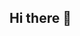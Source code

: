 ## Hi there 👋

<!--
**bduvall23/bduvall23** is a ✨ _special_ ✨ repository because its `README.md` (this file) appears on your GitHub profile.



Name: Bodie Duvall
Major: Biology 
Expected Graduation: Spring 2028